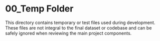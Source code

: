
# 00_Temp Folder

This directory contains temporary or test files used during development. These files are not integral to the final dataset or codebase and can be safely ignored when reviewing the main project components.